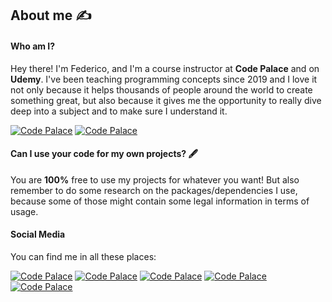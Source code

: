 ## About me :writing_hand:

#### Who am I?

Hey there! I'm Federico, and I'm a course instructor at **Code Palace** and on **Udemy**. I've been teaching programming concepts since 2019 and I love it not only because it helps thousands of people around the world to create something great, but also because it gives me the opportunity to really dive deep into a subject and to make sure I understand it.


[![Code Palace](https://img.shields.io/youtube/channel/subscribers/UCuudpdbKmQWq2PPzYgVCWlA?label=Code%20Palace&style=social)](https://www.youtube.com/c/CodePalace/videos)
[![Code Palace](https://img.shields.io/github/followers/federicocotogno?style=social)](https://github.com/federicocotogno)

#### Can I use your code for my own projects? 🖋️

You are **100%** free to use my projects for whatever you want! But also remember to do some research on the packages/dependencies I use, because some of those might contain some legal information in terms of usage.

#### Social Media
You can find me in all these places:

[![Code Palace](https://img.shields.io/badge/LinkedIn-0077B5?style=for-the-badge&logo=linkedin&logoColor=white)](https://www.linkedin.com/in/federicocotogno/)
[![Code Palace](https://img.shields.io/badge/YouTube-FF0000?style=for-the-badge&logo=youtube&logoColor=white)](https://www.youtube.com/c/CodePalace/videos)
[![Code Palace](https://img.shields.io/badge/Instagram-E4405F?style=for-the-badge&logo=instagram&logoColor=white)](https://www.instagram.com/codepalace/)
[![Code Palace](https://img.shields.io/badge/Udemy-EC5252?style=for-the-badge&logo=Udemy&logoColor=white)](https://www.udemy.com/user/codepalace/)
[![Code Palace](https://img.shields.io/badge/Buy_Me_A_Coffee-5391FE?style=for-the-badge&logo=buy-me-a-coffee&logoColor=white)](https://www.buymeacoffee.com/codepalace)





